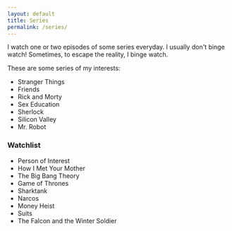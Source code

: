 ```yaml
---
layout: default
title: Series
permalink: /series/
---
```


I watch one or two episodes of some series everyday. I usually don't binge watch! Sometimes, to escape the reality, I binge watch. 

These are some series of my interests:
- Stranger Things
- Friends
- Rick and Morty
- Sex Education
- Sherlock
- Silicon Valley
- Mr. Robot

### Watchlist
- Person of Interest
- How I Met Your Mother
- The Big Bang Theory
- Game of Thrones
- Sharktank
- Narcos
- Money Heist
- Suits
- The Falcon and the Winter Soldier